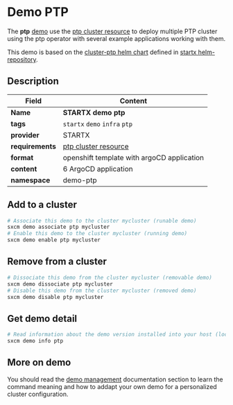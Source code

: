 # Demo PTP

The **ptp** [demo](../../5-demos) use the [ptp cluster resource](../../resources/ptp) to deploy multiple PTP cluster using the ptp operator with several example applications working with them.

This demo is based on the [cluster-ptp helm chart](https://helm-repository.readthedocs.io/en/latest/charts/cluster-ptp) defined in [startx helm-repository](https://helm-repository.readthedocs.io).

## Description

| Field            | Content                                     |
| ---------------- | ------------------------------------------- |
| **Name**         | **STARTX demo ptp**                         |
| **tags**         | `startx` `demo` `infra` `ptp`               |
| **provider**     | STARTX                                      |
| **requirements** | [ptp cluster resource](../../resources/ptp) |
| **format**       | openshift template with argoCD application  |
| **content**      | 6 ArgoCD application                        |
| **namespace**    | demo-ptp                                    |

## Add to a cluster

```bash
# Associate this demo to the cluster mycluster (runable demo)
sxcm demo associate ptp mycluster
# Enable this demo to the cluster mycluster (running demo)
sxcm demo enable ptp mycluster
```

## Remove from a cluster

```bash
# Dissociate this demo from the cluster mycluster (removable demo)
sxcm demo dissociate ptp mycluster
# Disable this demo from the cluster mycluster (removed demo)
sxcm demo disable ptp mycluster
```

## Get demo detail

```bash
# Read information about the demo version installed into your host (local)
sxcm demo info ptp
```

## More on demo

You should read the [demo management](../../5-demos) documentation section to learn the command
meaning and how to addapt your own demo for a personalized cluster configuration.
